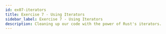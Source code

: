 ```yaml
---
id: ex07-iterators
title: Exercise 7 - Using Iterators
sidebar_label: Exercise 7 - Using Iterators
description: Cleaning up our code with the power of Rust's iterators.
---
```

